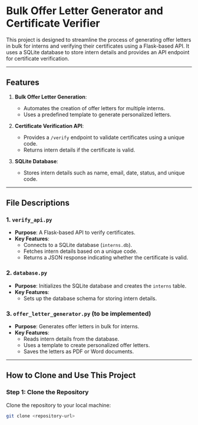 # Bulk Offer Letter Generator and Certificate Verifier

This project is designed to streamline the process of generating offer letters in bulk for interns and verifying their certificates using a Flask-based API. It uses a SQLite database to store intern details and provides an API endpoint for certificate verification.

---

## Features

1. **Bulk Offer Letter Generation**:
   - Automates the creation of offer letters for multiple interns.
   - Uses a predefined template to generate personalized letters.

2. **Certificate Verification API**:
   - Provides a `/verify` endpoint to validate certificates using a unique code.
   - Returns intern details if the certificate is valid.

3. **SQLite Database**:
   - Stores intern details such as name, email, date, status, and unique code.

---

## File Descriptions

### 1. `verify_api.py`
- **Purpose**: A Flask-based API to verify certificates.
- **Key Features**:
  - Connects to a SQLite database (`interns.db`).
  - Fetches intern details based on a unique code.
  - Returns a JSON response indicating whether the certificate is valid.

### 2. `database.py`
- **Purpose**: Initializes the SQLite database and creates the `interns` table.
- **Key Features**:
  - Sets up the database schema for storing intern details.

### 3. `offer_letter_generator.py` (to be implemented)
- **Purpose**: Generates offer letters in bulk for interns.
- **Key Features**:
  - Reads intern details from the database.
  - Uses a template to create personalized offer letters.
  - Saves the letters as PDF or Word documents.

---

## How to Clone and Use This Project

### Step 1: Clone the Repository
Clone the repository to your local machine:
```bash
git clone <repository-url>

